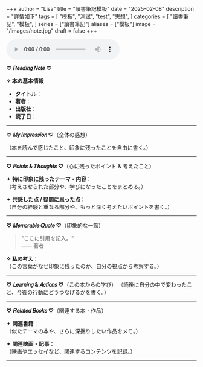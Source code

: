 +++
author = "Lisa"
title = "讀書筆記模板"
date = "2025-02-08"
description = "詳情如下"
tags = [
    "模板",
    "測試",
    "test",
    "思想",
]
categories = [
    "讀書筆記",
    "模板",
]
series = ["讀書筆記"]
aliases = ["模板"]
image = "/images/note.jpg"
draft = false
+++

<audio controls>
  <source src="/music/Eyes On Me.flac" type="audio/mpeg">
</audio>


 **♡ 𝑅𝑒𝑎𝑑𝑖𝑛𝑔 𝑁𝑜𝑡𝑒 ♡**

 **✧ 本の基本情報**
- **タイトル**：  
- **著者**：  
- **出版社**：  
- **読了日**：  

---

 **♡ 𝑀𝑦 𝐼𝑚𝑝𝑟𝑒𝑠𝑠𝑖𝑜𝑛 ♡**（全体の感想）

（本を読んで感じたこと、印象に残ったことを自由に書く。）

---

 **♡ 𝑃𝑜𝑖𝑛𝑡𝑠 & 𝑇ℎ𝑜𝑢𝑔ℎ𝑡𝑠 ♡**（心に残ったポイント & 考えたこと）

✦ **特に印象に残ったテーマ・内容**：  
（考えさせられた部分や、学びになったことをまとめる。）

✦ **共感した点 / 疑問に思った点**：  
（自分の経験と重なる部分や、もっと深く考えたいポイントを書く。）

---

 **♡ 𝑀𝑒𝑚𝑜𝑟𝑎𝑏𝑙𝑒 𝑄𝑢𝑜𝑡𝑒 ♡**（印象的な一節）
> "ここに引用を記入。"  
> —— 著者  

 **✧ 私の考え**：  
（この言葉がなぜ印象に残ったのか、自分の視点から考察する。）

---

 **♡ 𝐿𝑒𝑎𝑟𝑛𝑖𝑛𝑔 & 𝐴𝑐𝑡𝑖𝑜𝑛𝑠 ♡**（この本からの学び）
（読後に自分の中で変わったこと、今後の行動にどうつなげるかを書く。）

---

 **♡ 𝑅𝑒𝑙𝑎𝑡𝑒𝑑 𝐵𝑜𝑜𝑘𝑠 ♡**（関連する本・作品）

✦ **関連書籍**：  
（似たテーマの本や、さらに深掘りしたい作品をメモ。）

✦ **関連映画・記事**：  
（映画やエッセイなど、関連するコンテンツを記録。）

---
